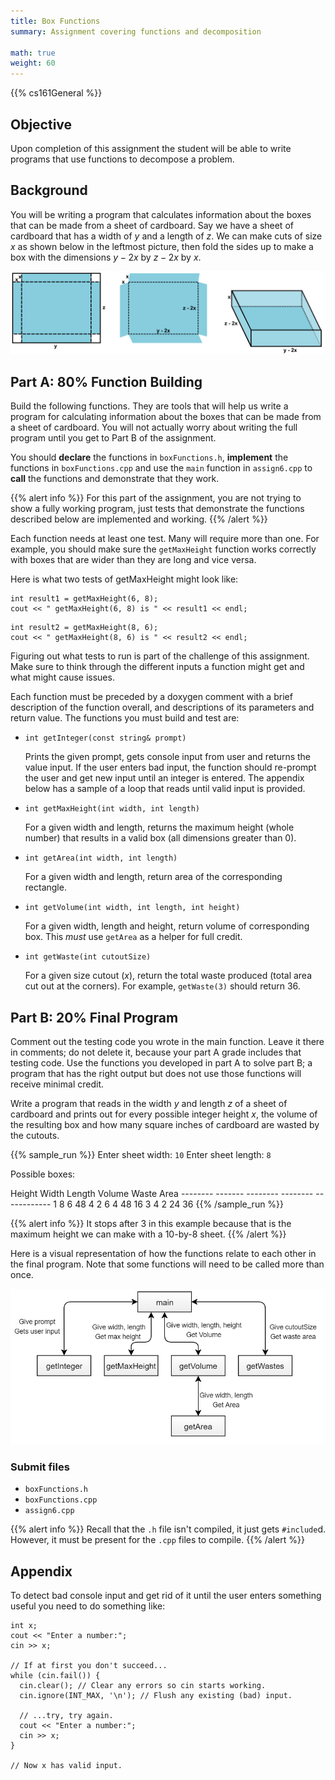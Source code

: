 ```yaml
---
title: Box Functions
summary: Assignment covering functions and decomposition

math: true
weight: 60
---
```


{{% cs161General %}}

## Objective

Upon completion of this assignment the student will be able to write
programs that use functions to decompose a problem.

## Background

You will be writing a program that calculates information about the
boxes that can be made from a sheet of cardboard. Say we have a sheet of
cardboard that has a width of $y$ and a length of $z$. We can make cuts
of size $x$ as shown below in the leftmost picture, then fold the sides
up to make a box with the dimensions $y - 2x$ by $z - 2x$ by $x$.

![A flat sheet is cut and folded into a box](cardboard.png)

## Part A: 80% Function Building

Build the following functions. They are tools that will help us write a
program for calculating information about the boxes that can be made
from a sheet of cardboard. You will not actually worry about writing the
full program until you get to Part B of the assignment.

You should **declare** the functions in `boxFunctions.h`,
**implement** the functions in `boxFunctions.cpp` and use the `main`
function in `assign6.cpp` to **call** the functions and demonstrate
that they work.

{{% alert info %}}
For this part of the assignment, you are not trying to
show a fully working program, just tests that demonstrate the functions
described below are implemented and working.
{{% /alert %}}

Each function needs at least one test. Many will require more than one.
For example, you should make sure the `getMaxHeight` function works
correctly with boxes that are wider than they are long and vice versa.

Here is what two tests of getMaxHeight might look like:

```
int result1 = getMaxHeight(6, 8);
cout << " getMaxHeight(6, 8) is " << result1 << endl;
```

```
int result2 = getMaxHeight(8, 6);
cout << " getMaxHeight(8, 6) is " << result2 << endl;
```

Figuring out what tests to run is part of the challenge of this assignment.
Make sure to think through the different inputs a function might get
and what might cause issues.

Each function must be preceded by a doxygen comment with a brief
description of the function overall, and descriptions of its parameters
and return value. The functions you must build and test are:

* `int getInteger(const string& prompt)`

  Prints the given prompt, gets console input from user and returns the
  value input. If the user enters bad input, the function should
  re-prompt the user and get new input until an integer is entered.
  The appendix below has a sample of a loop that reads until
  valid input is provided.

* `int getMaxHeight(int width, int length)`

  For a given width and length, returns the maximum height (whole
  number) that results in a valid box (all dimensions greater than 0).

* `int getArea(int width, int length)`

  For a given width and length, return area of the corresponding
  rectangle.

* `int getVolume(int width, int length, int height)`

  For a given width, length and height, return volume of corresponding
  box. This *must* use `getArea` as a helper for full credit.

* `int getWaste(int cutoutSize)`

  For a given size cutout ($x$), return the total waste produced (total
  area cut out at the corners). For example, `getWaste(3)` should return 36.

## Part B: 20% Final Program

Comment out the testing code you wrote in the main function. Leave it
there in comments; do not delete it, because your part A grade includes
that testing code. Use the functions you developed in part A to solve
part B; a program that has the right output but does not use those
functions will receive minimal credit.

Write a program that reads in the width $y$ and length $z$ of a sheet
of cardboard and prints out for every possible integer height $x$, the
volume of the resulting box and how many square inches of cardboard are
wasted by the cutouts.

{{% sample_run %}}
Enter sheet width: `10`
Enter sheet length: `8`

Possible boxes:

  Height   Width   Length   Volume   Waste Area
  \-\-\-\-\-\-\-\- \-\-\-\-\-\-\- \-\-\-\-\-\-\-\- \-\-\-\-\-\-\-\- \-\-\-\-\-\-\-\-\-\-\-\-
  1        8       6        48       4
  2        6       4        48       16
  3        4       2        24       36
{{% /sample_run %}}

{{% alert info %}}
It stops after 3 in this example because that is the maximum height we
can make with a 10-by-8 sheet.
{{% /alert %}}

Here is a visual representation of how the functions relate to each
other in the final program. Note that some functions will need to be
called more than once.

![call graph](callgraph.png)

### Submit files

* `boxFunctions.h`
* `boxFunctions.cpp`
* `assign6.cpp`

{{% alert info %}}
Recall that the `.h` file isn't compiled, it just gets `#include`d.
However, it must be present for the `.cpp` files to compile.
{{% /alert %}}

## Appendix

To detect bad console input and get rid of it until the user enters
something useful you need to do something like:

```
int x;
cout << "Enter a number:";
cin >> x;

// If at first you don't succeed...
while (cin.fail()) {
  cin.clear(); // Clear any errors so cin starts working.
  cin.ignore(INT_MAX, '\n'); // Flush any existing (bad) input.

  // ...try, try again.
  cout << "Enter a number:";
  cin >> x;
}

// Now x has valid input.
```
